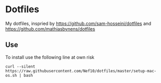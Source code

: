 # Dotfiles

My dotfiles, inspried by https://github.com/sam-hosseini/dotfiles and https://github.com/mathiasbynens/dotfiles

## Use

To install use the following line at own risk
```
curl --silent https://raw.githubusercontent.com/Nef10/dotfiles/master/setup-mac-os.sh | bash
```
